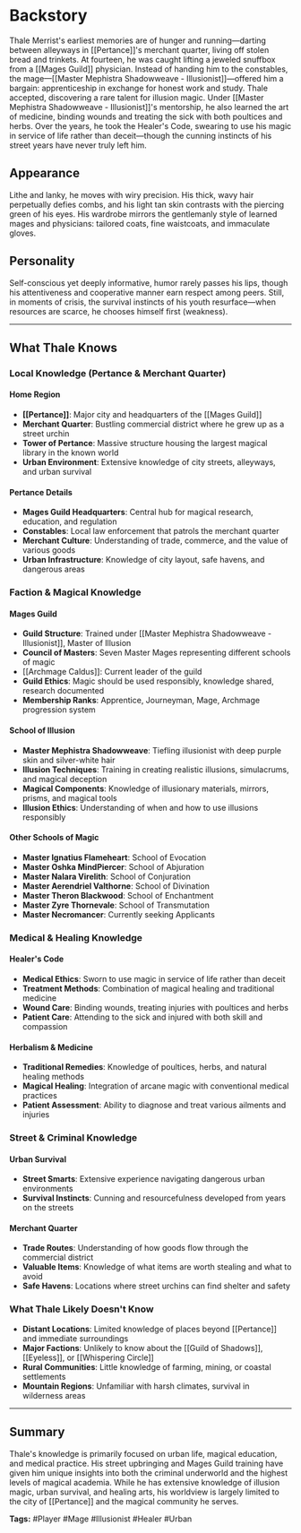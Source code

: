 # Backstory

Thale Merrist's earliest memories are of hunger and running—darting between alleyways in [[Pertance]]'s merchant quarter, living off stolen bread and trinkets. At fourteen, he was caught lifting a jeweled snuffbox from a [[Mages Guild]] physician. Instead of handing him to the constables, the mage—[[Master Mephistra Shadowweave - Illusionist]]—offered him a bargain: apprenticeship in exchange for honest work and study. Thale accepted, discovering a rare talent for illusion magic. Under [[Master Mephistra Shadowweave - Illusionist]]'s mentorship, he also learned the art of medicine, binding wounds and treating the sick with both poultices and herbs. Over the years, he took the Healer's Code, swearing to use his magic in service of life rather than deceit—though the cunning instincts of his street years have never truly left him.

## Appearance

Lithe and lanky, he moves with wiry precision. His thick, wavy hair perpetually defies combs, and his light tan skin contrasts with the piercing green of his eyes. His wardrobe mirrors the gentlemanly style of learned mages and physicians: tailored coats, fine waistcoats, and immaculate gloves.

## Personality

Self-conscious yet deeply informative, humor rarely passes his lips, though his attentiveness and cooperative manner earn respect among peers. Still, in moments of crisis, the survival instincts of his youth resurface—when resources are scarce, he chooses himself first (weakness).

---

## What Thale Knows

### Local Knowledge (Pertance & Merchant Quarter)

#### Home Region

- **[[Pertance]]**: Major city and headquarters of the [[Mages Guild]]
- **Merchant Quarter**: Bustling commercial district where he grew up as a street urchin
- **Tower of Pertance**: Massive structure housing the largest magical library in the known world
- **Urban Environment**: Extensive knowledge of city streets, alleyways, and urban survival

#### Pertance Details

- **Mages Guild Headquarters**: Central hub for magical research, education, and regulation
- **Constables**: Local law enforcement that patrols the merchant quarter
- **Merchant Culture**: Understanding of trade, commerce, and the value of various goods
- **Urban Infrastructure**: Knowledge of city layout, safe havens, and dangerous areas

### Faction & Magical Knowledge

#### Mages Guild

- **Guild Structure**: Trained under [[Master Mephistra Shadowweave - Illusionist]], Master of Illusion
- **Council of Masters**: Seven Master Mages representing different schools of magic
- [[Archmage Caldus]]: Current leader of the guild
- **Guild Ethics**: Magic should be used responsibly, knowledge shared, research documented
- **Membership Ranks**: Apprentice, Journeyman, Mage, Archmage progression system

#### School of Illusion

- **Master Mephistra Shadowweave**: Tiefling illusionist with deep purple skin and silver-white hair
- **Illusion Techniques**: Training in creating realistic illusions, simulacrums, and magical deception
- **Magical Components**: Knowledge of illusionary materials, mirrors, prisms, and magical tools
- **Illusion Ethics**: Understanding of when and how to use illusions responsibly

#### Other Schools of Magic

- **Master Ignatius Flameheart**: School of Evocation
- **Master Oshka MindPiercer**: School of Abjuration
- **Master Nalara Virelith**: School of Conjuration
- **Master Aerendriel Valthorne**: School of Divination
- **Master Theron Blackwood**: School of Enchantment
- **Master Zyre Thornevale**: School of Transmutation
- **Master Necromancer**: Currently seeking Applicants

### Medical & Healing Knowledge

#### Healer's Code

- **Medical Ethics**: Sworn to use magic in service of life rather than deceit
- **Treatment Methods**: Combination of magical healing and traditional medicine
- **Wound Care**: Binding wounds, treating injuries with poultices and herbs
- **Patient Care**: Attending to the sick and injured with both skill and compassion

#### Herbalism & Medicine

- **Traditional Remedies**: Knowledge of poultices, herbs, and natural healing methods
- **Magical Healing**: Integration of arcane magic with conventional medical practices
- **Patient Assessment**: Ability to diagnose and treat various ailments and injuries

### Street & Criminal Knowledge

#### Urban Survival

- **Street Smarts**: Extensive experience navigating dangerous urban environments
- **Survival Instincts**: Cunning and resourcefulness developed from years on the streets

#### Merchant Quarter

- **Trade Routes**: Understanding of how goods flow through the commercial district
- **Valuable Items**: Knowledge of what items are worth stealing and what to avoid
- **Safe Havens**: Locations where street urchins can find shelter and safety

### What Thale Likely Doesn't Know

- **Distant Locations**: Limited knowledge of places beyond [[Pertance]] and immediate surroundings
- **Major Factions**: Unlikely to know about the [[Guild of Shadows]], [[Eyeless]], or [[Whispering Circle]]
- **Rural Communities**: Little knowledge of farming, mining, or coastal settlements
- **Mountain Regions**: Unfamiliar with harsh climates, survival in wilderness areas

---

## Summary

Thale's knowledge is primarily focused on urban life, magical education, and medical practice. His street upbringing and Mages Guild training have given him unique insights into both the criminal underworld and the highest levels of magical academia. While he has extensive knowledge of illusion magic, urban survival, and healing arts, his worldview is largely limited to the city of [[Pertance]] and the magical community he serves.

**Tags:** #Player #Mage #Illusionist #Healer #Urban 
